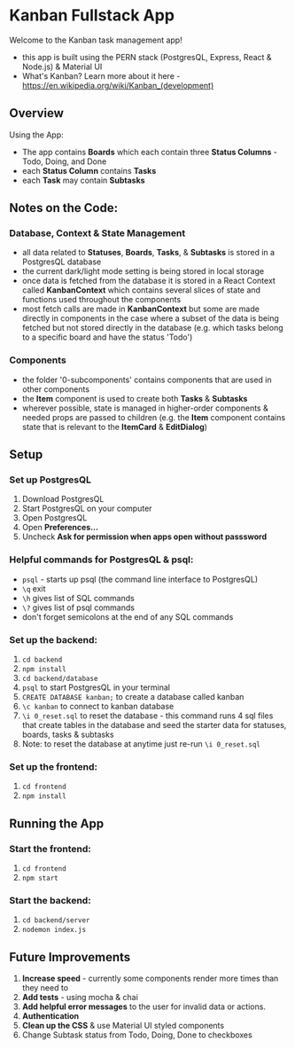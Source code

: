 # Kanban Fullstack App
Welcome to the Kanban task management app! 
- this app is built using the PERN stack (PostgresQL, Express, React & Node.js) & Material UI
- What's Kanban? Learn more about it here - https://en.wikipedia.org/wiki/Kanban_(development)

## Overview

Using the App:
- The app contains **Boards** which each contain three **Status Columns** - Todo, Doing, and Done
- each **Status Column** contains **Tasks**
- each **Task** may contain **Subtasks**

## Notes on the Code:

### Database, Context & State Management
- all data related to **Statuses**, **Boards**, **Tasks**, & **Subtasks** is stored in a PostgresQL database
- the current dark/light mode setting is being stored in local storage
- once data is fetched from the database it is stored in a React Context called **KanbanContext** which contains
  several slices of state and functions used throughout the components
- most fetch calls are made in **KanbanContext** but some are made directly in components in the case where a subset
  of the data is being fetched but not stored directly in the database (e.g. which tasks belong to a specific board
  and have the status 'Todo')

### Components
- the folder '0-subcomponents' contains components that are used in other components
- the **Item** component is used to create both **Tasks** & **Subtasks**
- wherever possible, state is managed in higher-order components & needed props are passed to children (e.g. the **Item**
  component contains state that is relevant to the **ItemCard** & **EditDialog**)


## Setup

### Set up PostgresQL
1. Download PostgresQL
2. Start PostgresQL on your computer
3. Open PostgresQL
4. Open **Preferences...**
5. Uncheck **Ask for permission when apps open without passsword**

### Helpful commands for PostgresQL & psql:
- ```psql``` - starts up psql (the command line interface to PostgresQL)
- ```\q``` exit
- ```\h``` gives list of SQL commands
- ```\?``` gives list of psql commands
- don't forget semicolons at the end of any SQL commands

### Set up the backend:
1. ```cd backend```
2. ```npm install```
3. ```cd backend/database```
4. ```psql``` to start PostgresQL in your terminal
5. ```CREATE DATABASE kanban;``` to create a database called kanban
6. ```\c kanban``` to connect to kanban database
7. ```\i 0_reset.sql```  to reset the database -
this command runs 4 sql files that create tables in the database
and seed the starter data for statuses, boards, tasks & subtasks
8. Note: to reset the database at anytime just re-run ```\i 0_reset.sql```

### Set up the frontend:
1. ```cd frontend```
2. ```npm install```

## Running the App

### Start the frontend:
1. ```cd frontend```
2. ```npm start```

### Start the backend:
1. ```cd backend/server```
2. ```nodemon index.js```


## Future Improvements
1. **Increase speed** - currently some components render more times than they need to
2. **Add tests** - using mocha & chai
3. **Add helpful error messages** to the user for invalid data or actions.
4. **Authentication**
5. **Clean up the CSS** & use Material UI styled components
6. Change Subtask status from Todo, Doing, Done to checkboxes
